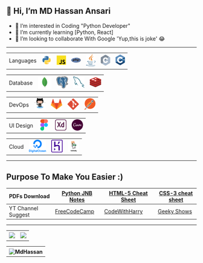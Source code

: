 ## 👋 Hi, I’m MD Hassan Ansari
- 👀 I’m interested in Coding "Python Developer" 
- 🌱 I’m currently learning [Python, React]
- 💞️ I’m looking to collaborate With Google 'Yup,this is joke' 😂

<hr>
<table>
    <td>Languages</td>
    <td><img src="MySkills/vscode-icons_file-type-python.png" width="25px;"></td>
    <td><img src="MySkills/logos_javascript.png" width="25px;"></td>
    <td><img src="MySkills/logos_php.png" width="25px;"></td>
    <td><img src="MySkills/logos_java.png" width="25px;"></td>
    <td><img src="MySkills/logos_c.png" width="25px;"></td>
    <td><img src="MySkills/logos_c-plusplus.png" width="25px;"></td>
</table>
<table>
  <tr>
    <td>Database</td>
    <td><img src="MySkills/vscode-icons_file-type-mongo.png" width="35px;"></td>
     <td><img src="MySkills/logos_postgresql.png" width="30px;"></td>
     <td><img src="MySkills/logos_mysql.png" width="30px;"></td>
     <td><img src="MySkills/logos_redis.png" width="30px;"></td>
  </tr>
</table>
<table>
   <tr>
    <td>DevOps</td>
    <td><img src="MySkills/logos_github-octocat.png" width="30px;"></td>
     <td><img src="MySkills/logos_gitlab.png" width="30px;"></td>
     <td><img src="MySkills/logos_git-icon.png" width="30px;"></td>
     <td><img src="MySkills/logos_postman.png" width="30px;"></td>
  </tr>
 </table>
 <table>
 <tr>
    <td>UI Design</td>
    <td><img src="MySkills/grommet-icons_figma.png" width="30px;"></td>
    <td><img src="MySkills/cib_adobe-xd.png" width="30px;"></td>
    <td><img src="MySkills/cib_canva.png" width="30px;"></td>
  </tr>
 </table>
 <table>
  <tr>
    <td>Cloud</td>
    <td><img src="MySkills/logos_digital-ocean.png" width="45px;"></td>
    <td><img src="MySkills/logos_heroku-icon.png" width="30px;"></td>
    <td><img src="MySkills/share-godaddy-general-v02.jpg" width="30px;"></td>
  </tr>
</table>

<hr>

 ## Purpose To Make You Easier :)
 
|PDFs Download | [Python JNB Notes](https://drive.google.com/drive/folders/1N0UPoCPz-x_VjzPuPCJ_oKT_lI2MFZmG?usp=sharing) | [HTML-5 Cheat Sheet](https://drive.google.com/drive/folders/19PKKraXvm7txRRlK1U19Wg7ImWChGlcX?usp=sharing) | [CSS-3 cheat sheet](https://drive.google.com/drive/folders/1vaGVnqSHfbqTUHlCKsE4U2wk9KRGjv-z?usp=sharing)
| --- | --- | -- | ---
|YT Channel Suggest |[FreeCodeCamp](https://www.youtube.com/c/Freecodecamp) |[CodeWithHarry](https://www.youtube.com/channel/UCeVMnSShP_Iviwkknt83cww) |[Geeky Shows](https://www.youtube.com/user/GeekyShow1)

---
 
<table>
  <th> <img src="https://github-readme-streak-stats.herokuapp.com/?user=MdHassan413&theme=tokyonight" width="350vh;"/></th>
  <th><img src="https://github-readme-stats.vercel.app/api?username=MdHassan413&theme=tokyonight" width="350vh;"/></th>
</table>
<table>
  <th><img align="center" src="https://github-readme-stats.vercel.app/api/top-langs/?username=MdHassan413&layout=compact&theme=tokyonight" width="350vh;" alt="MdHassan" /></th>
</table>
<!---
MdHassan413/MdHassan413 is a ✨ special ✨ repository because its `README.md` (this file) appears on your GitHub profile.
You can click the Preview link to take a look at your changes.
--->
